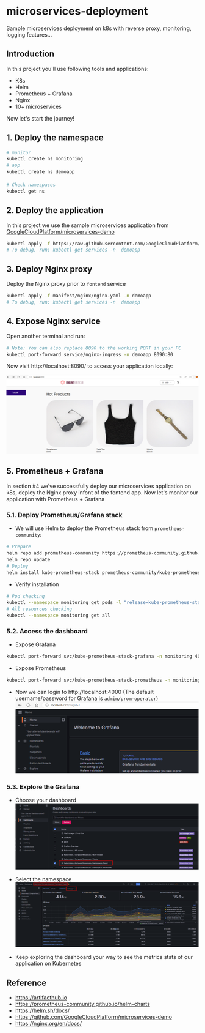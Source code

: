 # microservices-deployment

Sample microservices deployment on k8s with reverse proxy, monitoring, logging features...

## Introduction

In this project you'll use following tools and applications:

- K8s
- Helm
- Prometheus + Grafana
- Nginx
- 10+ microservices

Now let's start the journey!

## 1. Deploy the namespace

```bash
# monitor
kubectl create ns monitoring
# app
kubectl create ns demoapp

# Check namespaces
kubectl get ns
```

## 2. Deploy the application

In this project we use the sample microservices application from [GoogleCloudPlatform/microservices-demo](https://github.com/GoogleCloudPlatform/microservices-demo)

```bash
kubectl apply -f https://raw.githubusercontent.com/GoogleCloudPlatform/microservices-demo/main/release/kubernetes-manifests.yaml -n demoapp
# To debug, run: kubectl get services -n  demoapp
```

## 3. Deploy Nginx proxy

Deploy the Nginx proxy prior to `fontend` service

```bash
kubectl apply -f manifest/nginx/nginx.yaml -n demoapp
# To debug, run: kubectl get services -n  demoapp
```

## 4. Expose Nginx service

Open another terminal and run:

```bash
# Note: You can also replace 8090 to the working PORT in your PC
kubectl port-forward service/nginx-ingress -n demoapp 8090:80
```

Now visit http://localhost:8090/ to access your application locally:

![nginx-ok](assets/nginx-ok.png)

## 5. Prometheus + Grafana

In section #4 we've successfully deploy our microservices application on k8s, deploy the Nginx proxy infont of the fontend app. Now let's monitor our application with Prometheus + Grafana

### 5.1. Deploy Prometheus/Grafana stack

<!-- ![prometheus-architecture](assets/prometheus-architecture.png) -->

- We will use Helm to deploy the Prometheus stack from `prometheus-community`:

```bash
# Prepare
helm repo add prometheus-community https://prometheus-community.github.io/helm-charts
helm repo update
# Deploy
helm install kube-prometheus-stack prometheus-community/kube-prometheus-stack --namespace monitoring
```

- Verify installation

```bash
# Pod checking
kubectl --namespace monitoring get pods -l "release=kube-prometheus-stack"
# All resources checking
kubectl --namespace monitoring get all
```

### 5.2. Access the dashboard

- Expose Grafana

```bash
kubectl port-forward svc/kube-prometheus-stack-grafana -n monitoring 4000:80
```

- Expose Prometheus

```bash
kubectl port-forward svc/kube-prometheus-stack-prometheus -n monitoring 4001:9090
```

- Now we can login to http://localhost:4000 (The default username/password for Grafana is `admin/prom-operator`)
  ![grafana-login-ok](assets/grafana-login-ok.png)

### 5.3. Explore the Grafana

- Choose your dashboard
  ![choosing-dashboard](assets/choosing-dashboard.png)

- Select the namespace
  ![dashboard-resource-pod](assets/dashboard-resource-pod.png)

- Keep exploring the dashboard your way to see the metrics stats of our application on Kubernetes

## Reference

- https://artifacthub.io
- https://prometheus-community.github.io/helm-charts
- https://helm.sh/docs/
- https://github.com/GoogleCloudPlatform/microservices-demo
- https://nginx.org/en/docs/
